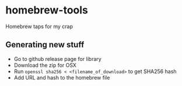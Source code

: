 # homebrew-tools
Homebrew taps for my crap

## Generating new stuff

- Go to github release page for library
- Download the zip for OSX
- Run `openssl sha256 < <filename_of_download>` to get SHA256 hash
- Add URL and hash to the homebrew file
